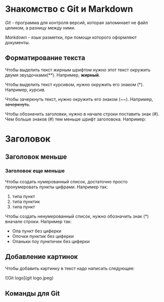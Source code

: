 # Знакомство с Git и Markdown

*Git* - программа для контроля версий, которая запоминает не файл целиком, а разницу между ними.

*Markdown* - язык разметки, при помощи которого оформляют документы.

## Форматирование текста

Чтобы выделить текст жирным шрифтом нужно этот текст окружить двумя звуздочками(**). Например, **жирный**.

Чтобы выделить текст курсивом, нужно окружить его знаком (*). Например, *курсив*.

Чтобы зачеркнуть текст, нужно окружить его знаком (~~). Например, ~~зачеркнуть~~.

Чтобы обозначить заголовки, нужно в начале строки поставить знак (#). Чем больше знаков (#) тем меньше шрифт заголовока. Например:
# Заголовок
## Заголовок меньше
### Заголовок еще меньше

Чтобы создать нумерованный список, достаточно просто пронумеровать пункты цифрами. Например так:
1. типа пункт
2. типа пунктик
3. типа пункт

Чтобы создать ненумерованный список, нужно обозначить знак (*) вначале строки. Например так:
* Опа пункт без циферки
* Опочки пунктик без циферки
* Опаньки поу пунктичек без циферки

## Добавление картинок

Чтобы добавить картинку в текст надо написать следующее:

![Git logo](git logo.jpeg)

## Команды для Git